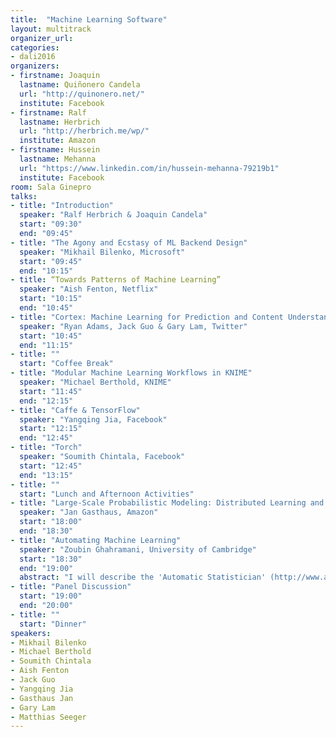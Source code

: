 ```yaml
---
title:  "Machine Learning Software"
layout: multitrack
organizer_url: 
categories:
- dali2016
organizers:
- firstname: Joaquin 
  lastname: Quiñonero Candela
  url: "http://quinonero.net/"
  institute: Facebook
- firstname: Ralf
  lastname: Herbrich
  url: "http://herbrich.me/wp/"
  institute: Amazon
- firstname: Hussein
  lastname: Mehanna
  url: "https://www.linkedin.com/in/hussein-mehanna-79219b1"
  institute: Facebook
room: Sala Ginepro
talks:
- title: "Introduction"
  speaker: "Ralf Herbrich & Joaquin Candela"
  start: "09:30"
  end: "09:45"
- title: "The Agony and Ecstasy of ML Backend Design"
  speaker: "Mikhail Bilenko, Microsoft"
  start: "09:45"
  end: "10:15"
- title: “Towards Patterns of Machine Learning”
  speaker: "Aish Fenton, Netflix"
  start: "10:15"
  end: "10:45"
- title: "Cortex: Machine Learning for Prediction and Content Understanding at Twitter"
  speaker: "Ryan Adams, Jack Guo & Gary Lam, Twitter"
  start: "10:45"
  end: "11:15"
- title: ""
  start: "Coffee Break"
- title: "Modular Machine Learning Workflows in KNIME"
  speaker: "Michael Berthold, KNIME"
  start: "11:45"
  end: "12:15"
- title: "Caffe & TensorFlow"
  speaker: "Yangqing Jia, Facebook"
  start: "12:15"
  end: "12:45"
- title: "Torch"
  speaker: "Soumith Chintala, Facebook"
  start: "12:45"
  end: "13:15"
- title: ""
  start: "Lunch and Afternoon Activities"
- title: "Large-Scale Probabilistic Modeling: Distributed Learning and Inference using Apache Spark"
  speaker: "Jan Gasthaus, Amazon"
  start: "18:00"
  end: "18:30"
- title: "Automating Machine Learning"
  speaker: "Zoubin Ghahramani, University of Cambridge"
  start: "18:30"
  end: "19:00"
  abstract: "I will describe the 'Automatic Statistician' (http://www.automaticstatistician.com/index/),  a project which aims to automate the exploratory analysis and modelling of data. Our approach starts by defining a large space of related probabilistic models via a grammar over models, and then uses Bayesian marginal likelihood computations to search over this space  for one or a few good models of the data. The aim is to find models which have both good predictive performance, and are somewhat interpretable. The Automatic Statistician generates a natural language summary of the analysis, producing a 10-15 page report with plots and tables describing the analysis.  I will also link this to recent work we have been doing in the area of Probabilistic Programming (including an new system in Julia) to automate inference, and on the rational allocation of computational resources (and our entry in the AutoML conference). The theme is: automate, automate, automate!"
- title: "Panel Discussion"
  start: "19:00"
  end: "20:00"
- title: ""
  start: "Dinner"
speakers:
- Mikhail Bilenko
- Michael Berthold
- Soumith Chintala
- Aish Fenton
- Jack Guo
- Yangqing Jia
- Gasthaus Jan
- Gary Lam
- Matthias Seeger
---
```

